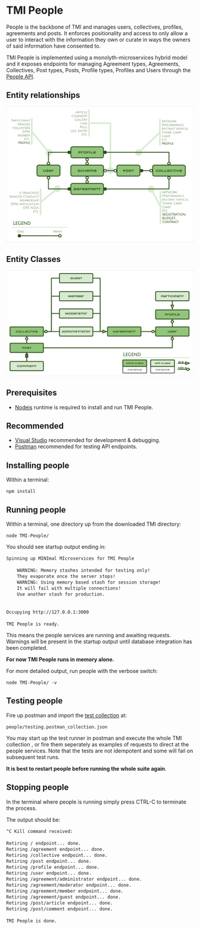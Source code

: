 # TMI People


People is the backbone of TMI and manages users, collectives, profiles,
agreements and posts. It enforces positionality and access to only allow a user
to interact with the information they own or curate in ways the owners of said
information have consented to.

TMI People is implemented using a monolyth-microservices hybrid model and
it exposes endpoints for managing Agreement types, Agreements, Collectives,
Post types, Posts, Profile types, Profiles and Users through the
[People API](./API.md).


## Entity relationships

![People Entity Relationships](https://github.com/AfrikaBurn/TMI/raw/master/docs/People-Entity-Relationships.svg?sanitize=true)


## Entity Classes

![People Class Diagram](https://github.com/AfrikaBurn/TMI/raw/master/docs/People-Entity-Classes.svg?sanitize=true)


## Prerequisites

* [Nodejs](https://nodejs.org) runtime is required to install and run TMI
  People.


## Recommended

* [Visual Studio](https://visualstudio.microsoft.com) recommended for
  development & debugging.
* [Postman](https://www.getpostman.com) recommended for testing API endpoints.


## Installing people


Within a terminal:
```
npm install
```


## Running people

Within a terminal, one directory up from the downloaded TMI directory:
```
node TMI-People/
```

You should see startup output ending in:

```
Spinning up MINImal MIcroservices for TMI People

    WARNING: Memory stashes intended for testing only!
    They evaporate once the server stops!
    WARNING: Using memory based stash for session storage!
    It will fail with multiple connections!
    Use another stash for production.


Occupying http://127.0.0.1:3000

TMI People is ready.
```

This means the people services are running and awaiting requests.
Warnings will be present in the startup output until database integration has
been completed.


**For now TMI People runs in memory alone.**

For more detailed output, run people with the verbose switch:

```
node TMI-People/ -v
```


## Testing people

Fire up postman and import the
[test collection](https://github.com/AfrikaBurn/tmi-people/blob/master/testing.postman_collection.json) at:
```
people/testing.postman_collection.json
```

You may start up the test runner in postman and execute the whole TMI collection
, or fire them seperately as examples of requests to direct at the people
services. Note that the tests are not idempotent and some will fail on
subsequent test runs.

**It is best to restart people before running the whole suite again**.


## Stopping people

In the terminal where people is running simply press CTRL-C to terminate the
process.

The output should be:
```
^C Kill command received:

Retiring / endpoint... done.
Retiring /agreement endpoint... done.
Retiring /collective endpoint... done.
Retiring /post endpoint... done.
Retiring /profile endpoint... done.
Retiring /user endpoint... done.
Retiring /agreement/administrator endpoint... done.
Retiring /agreement/moderator endpoint... done.
Retiring /agreement/member endpoint... done.
Retiring /agreement/guest endpoint... done.
Retiring /post/article endpoint... done.
Retiring /post/comment endpoint... done.

TMI People is done.
```

